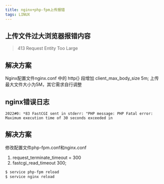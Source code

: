 ```yaml
---
title: nginx+php-fpm上传报错
tags: LINUX
---
```


## 上传文件过大浏览器报错内容
> 413 Request Entity Too Large

## 解决方案
Nginx配置文件nginx.conf 中的 http{} 段增加 client_max_body_size 5m;
上传最大文件大小为5M，其它需求自行调整
<!--more-->

## nginx错误日志
```
2022#0: *83 FastCGI sent in stderr: "PHP message: PHP Fatal error:  Maximum execution time of 30 seconds exceeded in
```

## 解决方案
修改配置文件php-fpm.conf和nginx.conf
1. request_terminate_timeout = 300
2. fastcgi_read_timeout 300;

``` bash
$ service php-fpm reload
$ service nginx reload
```
